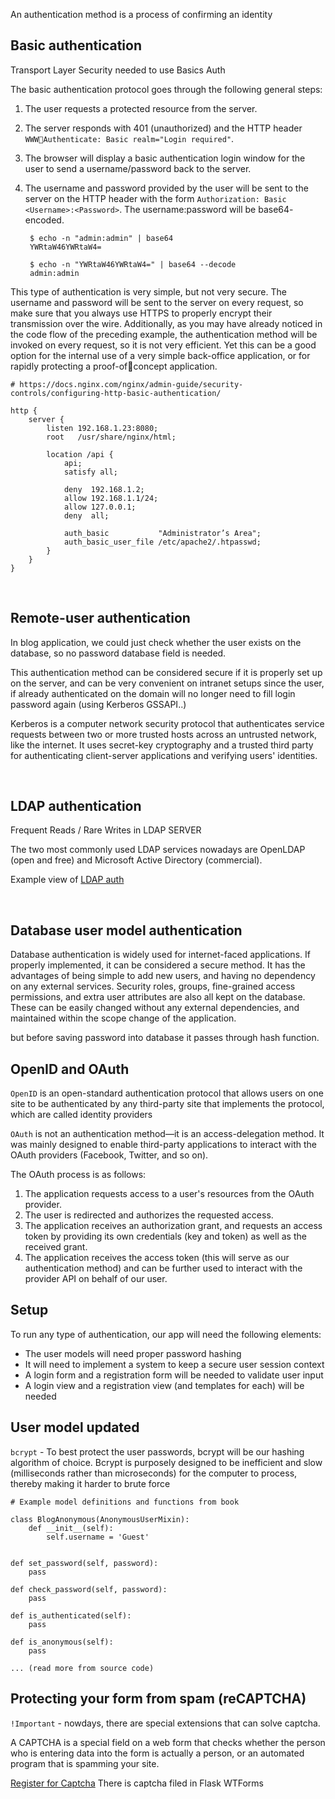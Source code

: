 An authentication method is a process of confirming an identity

## Basic authentication

Transport Layer Security needed to use Basics Auth

The basic authentication protocol goes through the following general steps:
1. The user requests a protected resource from the server.
2. The server responds with 401 (unauthorized) and the HTTP header `WWWAuthenticate: Basic realm="Login required"`.
3. The browser will display a basic authentication login window for the user to
send a username/password back to the server.
4. The username and password provided by the user will be sent to the server on
the HTTP header with the form `Authorization:
Basic <Username>:<Password>`. The username:password will be base64-
encoded.

        $ echo -n "admin:admin" | base64
        YWRtaW46YWRtaW4=

        $ echo -n "YWRtaW46YWRtaW4=" | base64 --decode
        admin:admin


This type of authentication is very simple, but not very secure. The username and password
will be sent to the server on every request, so make sure that you always use HTTPS to
properly encrypt their transmission over the wire. Additionally, as you may have already
noticed in the code flow of the preceding example, the authentication method will be
invoked on every request, so it is not very efficient. Yet this can be a good option for the
internal use of a very simple back-office application, or for rapidly protecting a proof-ofconcept application.

    # https://docs.nginx.com/nginx/admin-guide/security-controls/configuring-http-basic-authentication/
    
    http {
        server {
            listen 192.168.1.23:8080;
            root   /usr/share/nginx/html;

            location /api {
                api;
                satisfy all;

                deny  192.168.1.2;
                allow 192.168.1.1/24;
                allow 127.0.0.1;
                deny  all;

                auth_basic           "Administrator’s Area";
                auth_basic_user_file /etc/apache2/.htpasswd; 
            }
        }
    }

<br>

## Remote-user authentication

In blog application, we could just check whether the user exists on the database, so no
password database field is needed. 

This authentication method can be considered secure if
it is properly set up on the server, and can be very convenient on intranet setups since the
user, if already authenticated on the domain will no longer
need to fill login password again (using Kerberos GSSAPI..)

Kerberos is a computer network security protocol that authenticates service requests between two or more trusted hosts across an untrusted network, like the internet. It uses secret-key cryptography and a trusted third party for authenticating client-server applications and verifying users' identities.

<br>

## LDAP authentication

Frequent Reads / Rare Writes in LDAP SERVER 

The two most commonly used LDAP services nowadays are OpenLDAP (open and free)
and Microsoft Active Directory (commercial).

Example view of [LDAP auth](https://www.youtube.com/watch?v=TAhA7daZCb4)

<br>

## Database user model authentication

Database authentication is widely used for internet-faced applications. If properly
implemented, it can be considered a secure method. It has the advantages of being simple
to add new users, and having no dependency on any external services. Security roles,
groups, fine-grained access permissions, and extra user attributes are also all kept on the
database. These can be easily changed without any external dependencies, and maintained
within the scope change of the application.

but before saving password into database it passes through hash function.


## OpenID and OAuth

`OpenID` is an open-standard authentication protocol that allows users on one site to be
authenticated by any third-party site that implements the protocol, which are
called identity providers

`OAuth` is not an authentication method—it is an access-delegation method. It was mainly
designed to enable third-party applications to interact with the OAuth providers
(Facebook, Twitter, and so on).


The OAuth process is as follows:
1. The application requests access to a user's resources from the OAuth provider.
2. The user is redirected and authorizes the requested access.
3. The application receives an authorization grant, and requests an access token by
providing its own credentials (key and token) as well as the received grant.
4. The application receives the access token (this will serve as our authentication
method) and can be further used to interact with the provider API on behalf of
our user.



## Setup 

To run any type of authentication, our app will need the following elements:
- The user models will need proper password hashing
- It will need to implement a system to keep a secure user session context 
- A login form and a registration form will be needed to validate user input
- A login view and a registration view (and templates for each) will be needed


## User model updated

`bcrypt` - To best protect the user passwords, bcrypt will
be our hashing algorithm of choice. Bcrypt is purposely designed to be inefficient and slow (milliseconds rather than microseconds) for the computer to process, thereby making it
harder to brute force

    # Example model definitions and functions from book

    class BlogAnonymous(AnonymousUserMixin):
        def __init__(self):
            self.username = 'Guest'


    def set_password(self, password):
        pass

    def check_password(self, password):
        pass

    def is_authenticated(self):
        pass

    def is_anonymous(self):
        pass

    ... (read more from source code)


## Protecting your form from spam (reCAPTCHA)

`!Important` - nowdays, there are special extensions that can solve captcha.

A CAPTCHA is a special field on a web form that checks whether the person who is entering data into the form is actually a person,
or an automated program that is spamming your site.

[Register for Captcha](https://www.google.com/recaptcha/intro/index.html) There is captcha filed in Flask WTForms


